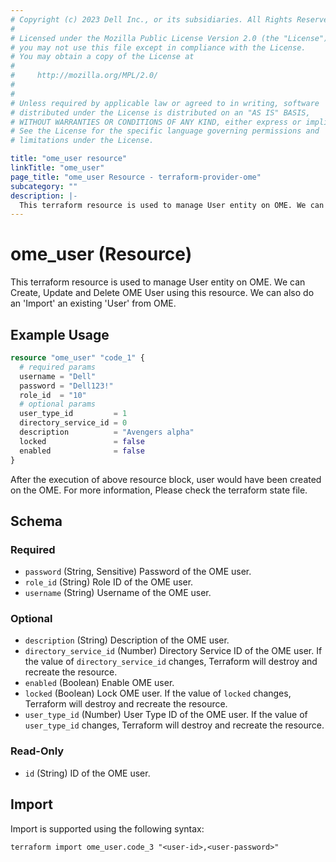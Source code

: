 ```yaml
---
# Copyright (c) 2023 Dell Inc., or its subsidiaries. All Rights Reserved.
# 
# Licensed under the Mozilla Public License Version 2.0 (the "License");
# you may not use this file except in compliance with the License.
# You may obtain a copy of the License at
# 
#     http://mozilla.org/MPL/2.0/
# 
# 
# Unless required by applicable law or agreed to in writing, software
# distributed under the License is distributed on an "AS IS" BASIS,
# WITHOUT WARRANTIES OR CONDITIONS OF ANY KIND, either express or implied.
# See the License for the specific language governing permissions and
# limitations under the License.

title: "ome_user resource"
linkTitle: "ome_user"
page_title: "ome_user Resource - terraform-provider-ome"
subcategory: ""
description: |-
  This terraform resource is used to manage User entity on OME. We can Create, Update and Delete OME User using this resource. We can also do an 'Import' an existing 'User' from OME.
---
```


# ome_user (Resource)

This terraform resource is used to manage User entity on OME. We can Create, Update and Delete OME User using this resource. We can also do an 'Import' an existing 'User' from OME.

## Example Usage

```terraform
resource "ome_user" "code_1" {
  # required params
  username = "Dell"
  password = "Dell123!"
  role_id  = "10"
  # optional params
  user_type_id         = 1
  directory_service_id = 0
  description          = "Avengers alpha"
  locked               = false
  enabled              = false
}
```

After the execution of above resource block, user would have been created on the OME. For more information, Please check the terraform state file.
<!-- schema generated by tfplugindocs -->
## Schema

### Required

- `password` (String, Sensitive) Password of the OME user.
- `role_id` (String) Role ID of the OME user.
- `username` (String) Username of the OME user.

### Optional

- `description` (String) Description of the OME user.
- `directory_service_id` (Number) Directory Service ID of the OME user. If the value of `directory_service_id` changes, Terraform will destroy and recreate the resource.
- `enabled` (Boolean) Enable OME user.
- `locked` (Boolean) Lock OME user. If the value of `locked` changes, Terraform will destroy and recreate the resource.
- `user_type_id` (Number) User Type ID of the OME user. If the value of `user_type_id` changes, Terraform will destroy and recreate the resource.

### Read-Only

- `id` (String) ID of the OME user.

## Import

Import is supported using the following syntax:

```shell
terraform import ome_user.code_3 "<user-id>,<user-password>"
```